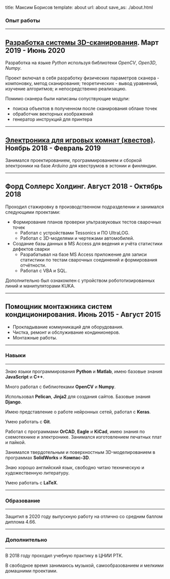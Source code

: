 title: Максим Борисов
template: about
url: about
save_as: ./about.html

### Опыт работы
* * *
## [Разработка системы 3D-сканирования](https://github.com/bedlamzd/vkr). Март 2019 - Июнь 2020
Разработка на языке *Python* используя библиотеки *OpenCV*, *Open3D*, *Numpy*.

Проект включал в себя разработку физических параметров сканера - компоновку, метод сканирования; теоретических -
вывод уравнений, изучение алгоритмов; и непосредственно реализацию.

Помимо сканера были написаны сопуствующие модули:

- поиска объектов в полученном после сканирования облаке точек
- обработчик векторных изображений
- генератор инструкций для принтера

* * *
## [Электроника для игровых комнат (квестов)]({filename}/projects/quests.md). Ноябрь 2018 - Февраль 2019
Занимался проектированием, программированием и сборкой электроники на базе *Arduino* для квеструмов в эстонии и финляндии.

* * *
## Форд Соллерс Холдинг. Август 2018 - Октябрь 2018
Проходил стажировку в производственном подразделении и занимался следующими проектами:

- Формирование планов проверки ультразвуковых тестов сварочных точек
    - Работал с устройствами Tessonics и ПО UltraLOG.
    - Работал с 3D-моделями и чертежами автомобилей.
- Создание базы данных в MS Access для ведения и учёта статистики дефектов сварки
    - Разрабатывал на базе MS Access приложение для записи статистики по тестам сварочных соединений и формирования отчётности.
    - Работал с VBA и SQL.

Дополнительно был ознакомлен с утройством робототизированных линий и манипуляторами KUKA.

* * *
## Помощник монтажника систем кондиционирования. Июнь 2015 - Август 2015
- Прокладывание коммуникаций для оборудования. 
- Чистка, ремонт и обслуживание кондинионеров. 
- Монтажные работы.

* * *

### Навыки
* * *
Знаю языки программирования **Python** и **Matlab**, имею базовые знания **JavaScript** и **C++**.

Много работал с библиотеками **OpenCV** и **Numpy**. 

Использовал **Pelican**, **Jinja2** для создания сайтов. Базовые знания **Django**.

Имею представление о работе нейронных сетей, работал с **Keras**.

Умею работать с **Git**.

Работал с программами **OrCAD**, **Eagle** и **KiCad**, имею знания по схемотехнике и электронике. Занимался изготовлением
печатных плат и пайкой.

Занимался твердотельным и поверхностным 3D-моделированием в программах **SolidWorks** и **Компас-3D**.

Знаю хорошо английский язык, свободно читаю техническую и художественную литературу.

Умею работать с **LaTeX**.

* * *

### Образование
* * *
Защитил в 2020 году выпускную работу на отлично со средним баллом диплома 4.66. 

* * *

### Дополнительно
* * *
В 2018 году проходил учебную практику в ЦНИИ РТК.

В свободное время занимаюсь музыкой, самообразованием и мелкими домашними проектами.
